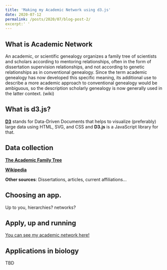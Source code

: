```yaml
---
title: 'Making my Academic Network using d3.js'
date: 2020-07-12
permalink: /posts/2020/07/blog-post-2/
excerpt:' '
---
```


## What is Academic Network

An academic, or scientific genealogy organizes a family tree of scientists and scholars according to mentoring relationships, often in the form of dissertation supervision relationships, and not according to genetic relationships as in conventional genealogy. Since the term academic genealogy has now developed this specific meaning, its additional use to describe a more academic approach to conventional genealogy would be ambiguous, so the description scholarly genealogy is now generally used in the latter context. (wiki)


## What is d3.js?

[**D3**](https://d3js.org) stands for Data-Driven Documents that helps to visualize (preferably) large data using HTML, SVG, and CSS and **D3.js** is a JavaScript library for that.  





## Data collection

[**The Academic Family Tree**](https://academictree.org) 

[**Wikipedia**](https://academictree.org)

**Other sources**: Dissertations, articles, current affiliations...





## Choosing an app.

Up to you, hierarchies? networks?





## Apply, up and running

<p><a href="/photograph/academictree.html" target="_blank">You can see my academic network here!</a></p>





## Applications in biology

TBD
